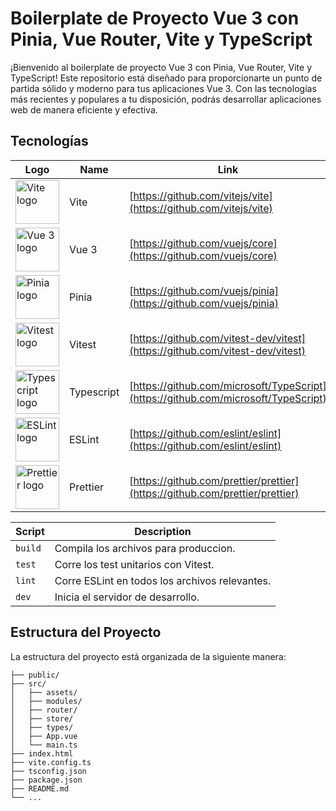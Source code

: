 # Boilerplate de Proyecto Vue 3 con Pinia, Vue Router, Vite y TypeScript

¡Bienvenido al boilerplate de proyecto Vue 3 con Pinia, Vue Router, Vite y TypeScript!
Este repositorio está diseñado para proporcionarte un punto de partida sólido y moderno
para tus aplicaciones Vue 3. Con las tecnologías más recientes y populares a tu disposición,
podrás desarrollar aplicaciones web de manera eficiente y efectiva.

## Tecnologías

| Logo                                                                                                                       | Name            | Link                                                                                 |
|----------------------------------------------------------------------------------------------------------------------------| --------------- | ------------------------------------------------------------------------------------ |
| <img height="70" src="https://vitejs.dev/logo.svg" alt="Vite logo">                                                        | Vite            | [https://github.com/vitejs/vite](https://github.com/vitejs/vite)                     |
| <img height="70" src="https://upload.wikimedia.org/wikipedia/commons/9/95/Vue.js_Logo_2.svg" alt="Vue 3 logo">             | Vue 3           | [https://github.com/vuejs/core](https://github.com/vuejs/core)                       |
| <img height="70" src="https://pinia.vuejs.org/logo.svg" alt="Pinia logo" >                                                 | Pinia           | [https://github.com/vuejs/pinia](https://github.com/vuejs/pinia)                     |
| <img height="70" src="https://vitest.dev/logo.svg" alt="Vitest logo">                                                      | Vitest          | [https://github.com/vitest-dev/vitest](https://github.com/vitest-dev/vitest)         |
| <img height="70" src="https://upload.wikimedia.org/wikipedia/commons/4/4c/Typescript_logo_2020.svg" alt="Typescript logo"> | Typescript      | [https://github.com/microsoft/TypeScript](https://github.com/microsoft/TypeScript)   |
| <img height="70" src="https://upload.wikimedia.org/wikipedia/commons/e/e3/ESLint_logo.svg" alt="ESLint logo">              | ESLint          | [https://github.com/eslint/eslint](https://github.com/eslint/eslint)                 |
| <img height="70" src="https://prettier.io/icon.png" alt="Prettier logo">                                                   | Prettier        | [https://github.com/prettier/prettier](https://github.com/prettier/prettier)         |

| Script    | Description                                    |
|-----------|------------------------------------------------|
| `build`   | Compila los archivos para produccion.          |
| `test`    | Corre los test unitarios con Vitest.           |
| `lint`    | Corre ESLint en todos los archivos relevantes. |
| `dev`     | Inicia el servidor de desarrollo.              |

## Estructura del Proyecto

La estructura del proyecto está organizada de la siguiente manera:

```
├── public/
├── src/
│   ├── assets/
│   ├── modules/
│   ├── router/
│   ├── store/
│   ├── types/
│   ├── App.vue
│   └── main.ts
├── index.html
├── vite.config.ts
├── tsconfig.json
├── package.json
├── README.md
└── ...
```
